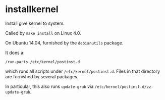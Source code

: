 # installkernel

Install give kernel to system.

Called by `make install` on Linux 4.0.

On Ubuntu 14.04, furnished by the `debianutils` package.

It does a:

    /run-parts /etc/kernel/postinst.d

which runs all scripts under `/etc/kernel/postinst.d`. Files in that directory are furnished by several packages.

In particular, this also runs `update-grub` via `/etc/kernel/postinst.d/zz-update-grub`.
